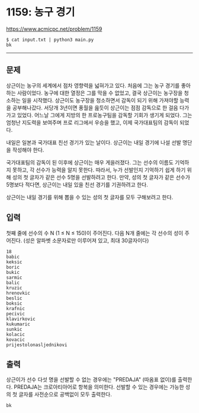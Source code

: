 # 1159: 농구 경기

https://www.acmicpc.net/problem/1159

```
$ cat input.txt | python3 main.py
bk
```

---

## 문제

상근이는 농구의 세계에서 점차 영향력을 넓혀가고 있다. 처음에 그는 농구 경기를
좋아하는 사람이었다. 농구에 대한 열정은 그를 막을 수 없었고, 결국 상근이는
농구장을 청소하는 일을 시작했다. 상근이도 농구장을 청소하면서 감독이 되기 위해
가져야할 능력을 공부해나갔다. 서당개 3년이면 풍월을 읊듯이 상근이는 점점
감독으로 한 걸음 다가가고 있었다. 어느날 그에게 지방의 한 프로농구팀을 감독할
기회가 생기게 되었다. 그는 엄청난 지도력을 보여주며 프로 리그에서 우승을 했고,
이제 국가대표팀의 감독이 되었다.

내일은 일본과 국가대표 친선 경기가 있는 날이다. 상근이는 내일 경기에 나설 선발
명단을 작성해야 한다.

국가대표팀의 감독이 된 이후에 상근이는 매우 게을러졌다. 그는 선수의 이름도
기억하지 못하고, 각 선수가 능력을 알지 못한다. 따라서, 누가 선발인지 기억하기
쉽게 하기 위해 성의 첫 글자가 같은 선수 5명을 선발하려고 한다. 만약, 성의 첫
글자가 같은 선수가 5명보다 적다면, 상근이는 내일 있을 친선 경기를 기권하려고
한다.

상근이는 내일 경기를 위해 뽑을 수 있는 성의 첫 글자를 모두 구해보려고 한다.

## 입력

첫째 줄에 선수의 수 N (1 ≤ N ≤ 150)이 주어진다. 다음 N개 줄에는 각 선수의 성이
주어진다. (성은 알파벳 소문자로만 이루어져 있고, 최대 30글자이다)

```
18
babic
keksic
boric
bukic
sarmic
balic
kruzic
hrenovkic
beslic
boksic
krafnic
pecivic
klavirkovic
kukumaric
sunkic
kolacic
kovacic
prijestolonasljednikovi
```

## 출력

상근이가 선수 다섯 명을 선발할 수 없는 경우에는 "PREDAJA" (따옴표 없이)를
출력한다. PREDAJA는 크로아티아어로 항복을 의미한다. 선발할 수 있는 경우에는
가능한 성의 첫 글자를 사전순으로 공백없이 모두 출력한다.

```
bk
```

